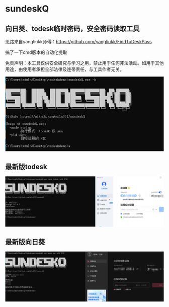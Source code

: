 # sundeskQ
## 向日葵、todesk临时密码，安全密码读取工具

思路来自yangliukk师傅：https://github.com/yangliukk/FindToDeskPass

搞了一下cmd版本的自动化提取

免责声明：本工具仅供安全研究与学习之用，禁止用于任何非法活动。如用于其他用途，由使用者承担全部法律及连带责任，与工具作者无关。

![image](/help.png)

## 最新版todesk
![image](/todesk.png)

## 最新版向日葵
![image](/sun.png)
